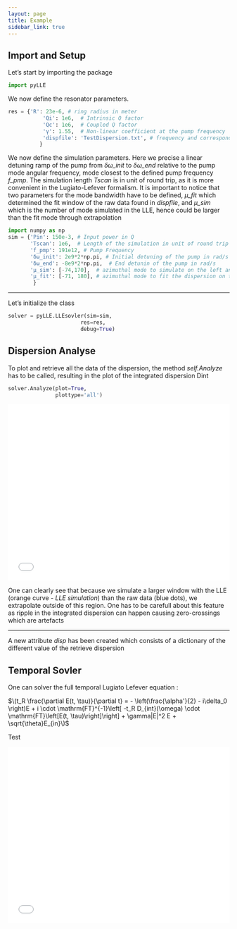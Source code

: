 ```yaml
---
layout: page
title: Example
sidebar_link: true
---
```


## Import and Setup 

Let’s start by importing the package

```python 
import pyLLE
```

We now define the resonator parameters.

```python 
res = {'R': 23e-6, # ring radius in meter
           'Qi': 1e6,  # Intrinsic Q factor
           'Qc': 1e6,  # Coupled Q factor
           'γ': 1.55,  # Non-linear coefficient at the pump frequency
           'dispfile': 'TestDispersion.txt', # frequency and corresponding azymuthal mode simulated previously
          }
```

We now define the simulation parameters. Here we precise a linear detuning ramp of the pump from *δω_init* to *δω_end* relative to the pump mode angular frequency, mode closest to the defined pump frequency *f_pmp*. The simulation length *Tscan* is in unit of round trip, as it is more convenient in the Lugiato-Lefever formalism. It is important to notice that two parameters for the mode bandwidth have to be defined, *μ_fit* which determined the fit window of the raw data found in *dispfile*, and *μ_sim* which is the number of mode simulated in the LLE, hence could be larger than the fit mode through extrapolation

```python
import numpy as np
sim = {'Pin': 150e-3, # Input power in Q
       'Tscan': 1e6,  # Length of the simulation in unit of round trip
       'f_pmp': 191e12, # Pump Frequency
       'δω_init': 2e9*2*np.pi, # Initial detuning of the pump in rad/s
       'δω_end': -8e9*2*np.pi,  # End detunin of the pump in rad/s
       'μ_sim': [-74,170],  # azimuthal mode to simulate on the left and right side of the pump
       'μ_fit': [-71, 180], # azimuthal mode to fit the dispersion on the left and right side of the pump
        }
```

---

Let’s initialize the class

```python
solver = pyLLE.LLEsovler(sim=sim,
                       res=res,
                       debug=True)
```

## Dispersion Analyse

To plot and retrieve all the data of the dispersion, the method _self.Analyze_ has to be called, resulting in the plot of the integrated dispersion Dint

```python
solver.Analyze(plot=True,
               plottype='all')
```

<iframe frameborder="0" scrolling="no" width="100%" height='400px'src="//plot.ly/~gmoille/34.embed"></iframe>

One can clearly see that because we simulate a larger window with the LLE (orange curve - _LLE simulation_) than the raw data (blue dots), we extrapolate outside of this region. One has to be carefull about this feature as ripple in the integrated dispersion can happen causing zero-crossings which are artefacts

---

A new attribute _disp_ has been created which consists of a dictionary of the different value of the retrieve dispersion

## Temporal Sovler

One can solver the full temporal Lugiato Lefever equation :

$\(t_R \frac{\partial E(t, \tau)}{\partial t} = - \left(\frac{\alpha'}{2} - i\delta_0 \right)E + i \cdot \mathrm{FT}^{-1}\left[ -t_R D_{int}(\omega) \cdot \mathrm{FT}\left[E(t, \tau)\right]\right] + \gamma|E|^2 E + \sqrt{\theta}E_{in}\)$

Test 

<iframe frameborder="0" scrolling="no"  width="100%" height='400px' src="//plot.ly/~gmoille/30.embed"></iframe>